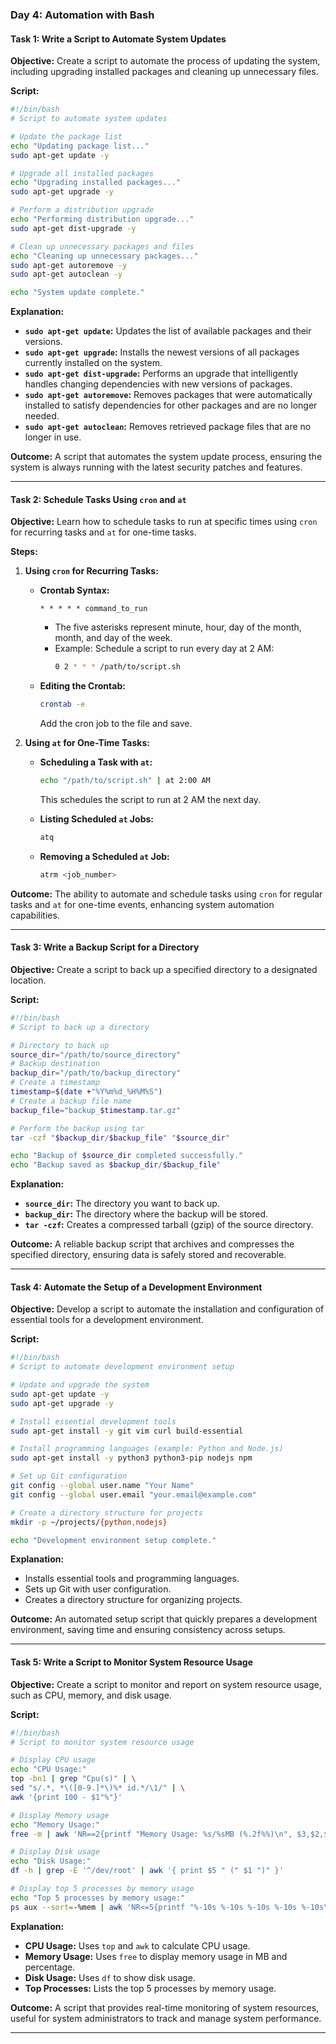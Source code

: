 ### Day 4: Automation with Bash

#### **Task 1: Write a Script to Automate System Updates**

**Objective:** Create a script to automate the process of updating the system, including upgrading installed packages and cleaning up unnecessary files.

**Script:**

```bash
#!/bin/bash
# Script to automate system updates

# Update the package list
echo "Updating package list..."
sudo apt-get update -y

# Upgrade all installed packages
echo "Upgrading installed packages..."
sudo apt-get upgrade -y

# Perform a distribution upgrade
echo "Performing distribution upgrade..."
sudo apt-get dist-upgrade -y

# Clean up unnecessary packages and files
echo "Cleaning up unnecessary packages..."
sudo apt-get autoremove -y
sudo apt-get autoclean -y

echo "System update complete."
```

**Explanation:**

- **`sudo apt-get update`:** Updates the list of available packages and their versions.
- **`sudo apt-get upgrade`:** Installs the newest versions of all packages currently installed on the system.
- **`sudo apt-get dist-upgrade`:** Performs an upgrade that intelligently handles changing dependencies with new versions of packages.
- **`sudo apt-get autoremove`:** Removes packages that were automatically installed to satisfy dependencies for other packages and are no longer needed.
- **`sudo apt-get autoclean`:** Removes retrieved package files that are no longer in use.

**Outcome:** A script that automates the system update process, ensuring the system is always running with the latest security patches and features.

---

#### **Task 2: Schedule Tasks Using `cron` and `at`**

**Objective:** Learn how to schedule tasks to run at specific times using `cron` for recurring tasks and `at` for one-time tasks.

**Steps:**

1. **Using `cron` for Recurring Tasks:**

   - **Crontab Syntax:**
     ```
     * * * * * command_to_run
     ```
     - The five asterisks represent minute, hour, day of the month, month, and day of the week.
     - Example: Schedule a script to run every day at 2 AM:
       ```bash
       0 2 * * * /path/to/script.sh
       ```
   - **Editing the Crontab:**
     ```bash
     crontab -e
     ```
     Add the cron job to the file and save.

2. **Using `at` for One-Time Tasks:**

   - **Scheduling a Task with `at`:**

     ```bash
     echo "/path/to/script.sh" | at 2:00 AM
     ```

     This schedules the script to run at 2 AM the next day.

   - **Listing Scheduled `at` Jobs:**

     ```bash
     atq
     ```

   - **Removing a Scheduled `at` Job:**
     ```bash
     atrm <job_number>
     ```

**Outcome:** The ability to automate and schedule tasks using `cron` for regular tasks and `at` for one-time events, enhancing system automation capabilities.

---

#### **Task 3: Write a Backup Script for a Directory**

**Objective:** Create a script to back up a specified directory to a designated location.

**Script:**

```bash
#!/bin/bash
# Script to back up a directory

# Directory to back up
source_dir="/path/to/source_directory"
# Backup destination
backup_dir="/path/to/backup_directory"
# Create a timestamp
timestamp=$(date +"%Y%m%d_%H%M%S")
# Create a backup file name
backup_file="backup_$timestamp.tar.gz"

# Perform the backup using tar
tar -czf "$backup_dir/$backup_file" "$source_dir"

echo "Backup of $source_dir completed successfully."
echo "Backup saved as $backup_dir/$backup_file"
```

**Explanation:**

- **`source_dir`:** The directory you want to back up.
- **`backup_dir`:** The directory where the backup will be stored.
- **`tar -czf`:** Creates a compressed tarball (gzip) of the source directory.

**Outcome:** A reliable backup script that archives and compresses the specified directory, ensuring data is safely stored and recoverable.

---

#### **Task 4: Automate the Setup of a Development Environment**

**Objective:** Develop a script to automate the installation and configuration of essential tools for a development environment.

**Script:**

```bash
#!/bin/bash
# Script to automate development environment setup

# Update and upgrade the system
sudo apt-get update -y
sudo apt-get upgrade -y

# Install essential development tools
sudo apt-get install -y git vim curl build-essential

# Install programming languages (example: Python and Node.js)
sudo apt-get install -y python3 python3-pip nodejs npm

# Set up Git configuration
git config --global user.name "Your Name"
git config --global user.email "your.email@example.com"

# Create a directory structure for projects
mkdir -p ~/projects/{python,nodejs}

echo "Development environment setup complete."
```

**Explanation:**

- Installs essential tools and programming languages.
- Sets up Git with user configuration.
- Creates a directory structure for organizing projects.

**Outcome:** An automated setup script that quickly prepares a development environment, saving time and ensuring consistency across setups.

---

#### **Task 5: Write a Script to Monitor System Resource Usage**

**Objective:** Create a script to monitor and report on system resource usage, such as CPU, memory, and disk usage.

**Script:**

```bash
#!/bin/bash
# Script to monitor system resource usage

# Display CPU usage
echo "CPU Usage:"
top -bn1 | grep "Cpu(s)" | \
sed "s/.*, *\([0-9.]*\)%* id.*/\1/" | \
awk '{print 100 - $1"%"}'

# Display Memory usage
echo "Memory Usage:"
free -m | awk 'NR==2{printf "Memory Usage: %s/%sMB (%.2f%%)\n", $3,$2,$3*100/$2 }'

# Display Disk usage
echo "Disk Usage:"
df -h | grep -E '^/dev/root' | awk '{ print $5 " (" $1 ")" }'

# Display top 5 processes by memory usage
echo "Top 5 processes by memory usage:"
ps aux --sort=-%mem | awk 'NR<=5{printf "%-10s %-10s %-10s %-10s %-10s\n", $1, $2, $3, $4, $11}'
```

**Explanation:**

- **CPU Usage:** Uses `top` and `awk` to calculate CPU usage.
- **Memory Usage:** Uses `free` to display memory usage in MB and percentage.
- **Disk Usage:** Uses `df` to show disk usage.
- **Top Processes:** Lists the top 5 processes by memory usage.

**Outcome:** A script that provides real-time monitoring of system resources, useful for system administrators to track and manage system performance.

---
